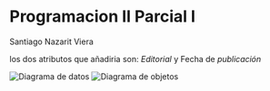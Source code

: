 # Programacion ll Parcial l

Santiago Nazarit Viera

los dos atributos que añadiria son: 
*Editorial* y Fecha de *publicación*

![Diagrama de datos](https://drive.google.com/file/d/1PYWhzwy5B24X7uh3i3hr5xTRex39Qxir/view?usp=drive_link)
![Diagrama de objetos](https://drive.google.com/file/d/1TpIAJlqnp1QjqX5XB7tMEySx_pJCn_lB/view)
